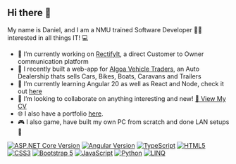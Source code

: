 ## Hi there 👋

My name is Daniel, and I am a NMU trained Software Developer 👨‍🎓 interested in all things IT! 💻

- 🔭  I’m currently working on [RectifyIt](http://rectifyit.co.za), a direct Customer to Owner communication platform
- 🚗  I recently built a web-app for [Algoa Vehicle Traders](https://www.algoavehicletraders.co.za), an Auto Dealership thats sells Cars, Bikes, Boats, Caravans and Trailers
- 🌱  I’m currently learning Angular 20 as well as React and Node, check it out [here](https://github.com/DMGsilverfish/second-angular-app)
- 👯  I’m looking to collaborate on anything interesting and new! <a href="Daniel_Gibson_CV.pdf" target="_blank">📄 View My CV</a>
- 🌐  I also have a portfolio [here](https://danielgibson.co.za/).
- 🎮  I also game, have built my own PC from scratch and done LAN setups 🔌

[![ASP.NET Core Version](https://img.shields.io/badge/ASP.NET%20Core-8.0-blue)](https://learn.microsoft.com/aspnet/core/)
[![Angular Version](https://img.shields.io/badge/Angular-20-red)](https://angular.io)
[![TypeScript](https://img.shields.io/badge/TypeScript-3178C6?style=flat&logo=typescript&logoColor=white)](https://www.typescriptlang.org/)
[![HTML5](https://img.shields.io/badge/HTML5-E34F26?style=flat&logo=html5&logoColor=white)](https://developer.mozilla.org/en-US/docs/Web/HTML)
[![CSS3](https://img.shields.io/badge/CSS3-1572B6?style=flat&logo=css3&logoColor=white)](https://developer.mozilla.org/en-US/docs/Web/CSS)
[![Bootstrap 5](https://img.shields.io/badge/Bootstrap-5.0-7952B3?style=flat&logo=bootstrap&logoColor=white)](https://getbootstrap.com/)
[![JavaScript](https://img.shields.io/badge/JavaScript-F7DF1E?style=flat&logo=javascript&logoColor=black)](https://developer.mozilla.org/en-US/docs/Web/JavaScript)
[![Python](https://img.shields.io/badge/Python-3776AB?style=flat&logo=python&logoColor=white)](https://www.python.org/)
[![LINQ](https://img.shields.io/badge/LINQ-512BD4?style=flat&logo=.net&logoColor=white)](https://learn.microsoft.com/dotnet/csharp/programming-guide/concepts/linq/)

